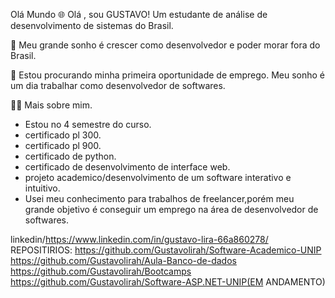 Olá Mundo 🌐
Olá , sou GUSTAVO! Um estudante de análise de desenvolvimento de sistemas do Brasil.

🚀 Meu grande sonho é crescer como desenvolvedor e poder morar fora do Brasil.

🔭 Estou procurando minha primeira oportunidade de emprego. Meu sonho é um dia trabalhar como desenvolvedor de softwares.

👩‍💻 Mais sobre mim.
- Estou no 4 semestre do curso.
- certificado pl 300.
- certificado pl 900.
- certificado de python.
- certificado de desenvolvimento de interface web.
- projeto academico/desenvolvimento de um software interativo e intuitivo.
- Usei meu conhecimento para trabalhos de freelancer,porém meu grande objetivo é conseguir um emprego na área de desenvolvedor de softwares.

linkedin/https://www.linkedin.com/in/gustavo-lira-66a860278/
REPOSITIRIOS:
https://github.com/Gustavolirah/Software-Academico-UNIP
https://github.com/Gustavolirah/Aula-Banco-de-dados
https://github.com/Gustavolirah/Bootcamps
https://github.com/Gustavolirah/Software-ASP.NET-UNIP(EM ANDAMENTO)

